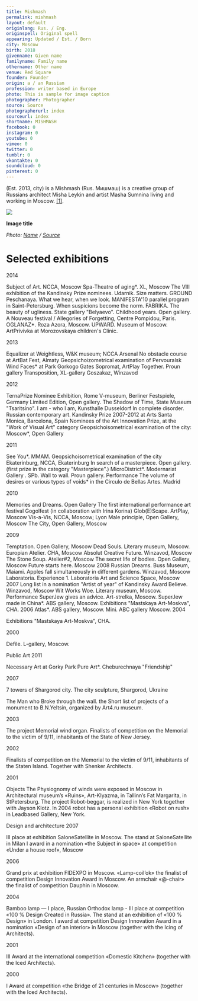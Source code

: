 ```yaml
---
title: Mishmash
permalink: mishmash
layout: default
originlang: Rus. / Eng.
originspell: Original spell
appearing: Updated / Est. / Born
city: Moscow
birth: 2018
givenname: Given name
familyname: Family name
othername: Other name
venue: Red Square
founder: Founder
origin: a / an Russian
profession: writer based in Europe
photo: This is sample for image caption
photographer: Photographer
source: Source
photographerurl: index
sourceurl: index
shortname: MISHMASH
facebook: 0
instagram: 0
youtube: 0
vimeo: 0
twitter: 0
tumblr: 0
vkontakte: 0
soundcloud: 0
pinterest: 0
---
```



(Est. 2013, city) is a Mishmash (Rus. Мишмаш) is a creative group of Russians architect Misha Leykin and artist Masha Sumnina living and working in Moscow.  <span id="a1">[\[1\]](#f1)</span>.

![](/encyclopedia/images/{{page.permalink}}.jpg)

**Image title**

*Photo: [Name](index) / [Source](index)*

# Selected exhibitions

2014

Subject of Art. NCCA, Moscow
Spa-Theatre of aging*. XL, Moscow
The VIII exhibition of the Kandinsky Prize nominees. Udarnik.
Size matters. GROUND Peschanaya.
What we hear, when we look. MANIFESTA'10 parallel program in Saint-Petersburg.
When suspicions become the norm. FABRIKA.
The beauty of ugliness. State gallery "Belyaevo".
Childhood years. Open gallery.
A Nouveau festival / Allegories of Forgetting, Centre Pompidou, Paris.
OGLANAZ*. Roza Azora, Moscow.
UPWARD. Museum of Moscow.
ArtPrivivka at Morozovskaya children's Clinic.


2013

Equalizer at Weightless, W&K museum; NCCA Arsenal
No obstacle course at ArtBat Fest, Almaty
Geopsichoizometrical examination of Pervouralsk
Wind Faces* at Park Gorkogo Gates
Sopromat, ArtPlay
Together. Proun gallery
Transposition, XL-gallery
Goszakaz, Winzavod

2012

TernaPrize Nominee Exhibition, Rome
V-museum, Berliner Festspiele, Germany
Limited Edition, Open gallery.
The Shadow of Time, State Museum "Tsaritsino".
I am - who I am, Kunsthalle Dusseldorf
In complete disorder. Russian contemporary art. Kandinsky Prize 2007-2012
at Arts Santa Monica, Barcelona, Spain
Nominees of the Art Innovation Prize,
at the "Work of Visual Art" category
Geopsichoisometrical examination of the city: Moscow*, Open Gallery

2011

See You*. ММАМ.
Geopsichoisometrical examination of the city Ekaterinburg, NCCA, Ekaterinburg
In search of a masterpiece. Open gallery.
(first prize in the category "Masterpiece".)
MicroDistrict*. Modernariat Gallery . SPb.
Wall to wall. Proun gallery.
Performance The volume of desires or various types of voids* in the Circulo de Bellas Artes. Madrid

2010

Memories and Dreams. Open Gallery
The first international performance art festival
Gogolfest (in collaboration with Irina Korina)
Glob(E)Scape. ArtPlay, Moscow
Vis-a-Vis, NCCA, Moscow; Lyon
Male principle, Open Gallery, Moscow
The Сity, Open Gallery, Moscow

2009

Temptation. Open Gallery, Moscow
Dead Souls. Literary museum, Moscow.
Europian Atelier. CHA, Moscow
Absolut Creative Future. Winzavod, Moscow
The Stone Soup. Atelier#2, Moscow
The secret life of bodies. Open Gallery, Moscow
Future starts here. Moscow
2008
Russian Dreams. Buss Museum, Мaiami.
Apples fall simultaneously in different gardens. Winzavod, Moscow
Laboratoria. Experience 1. Laboratoria Art and Science Space, Moscow
2007
Long list in a nomination "Artist of year" of Kandinsky Award
Believe. Winzavod, Moscow
Wit Works Woe. Literary museum, Moscow.
Performance SuperJew gives an advice. Art-strelka, Moscow.
SuperJew made in China*. ABS gallery, Moscow.
Exhibitions "Mastskaya Art-Moskva", CHA.
2006
Atlas*. ABS gallery, Moscow.
Mini. ABC gallery Moscow.
2004

Exhibitions "Mastskaya Art-Moskva", CHA.

2000

Defile. L-gallery, Moscow.

Public Art
2011

Necessary Art at Gorky Park
Pure Art*. Cheburechnaya "Friendship"

2007

7 towers of Shargorod city. The city sculpture, Shargorod, Ukraine

The Man who Broke through the wall. the Short list of projects of a monument to B.N.Yeltsin, organized by Art4.ru museum.

2003

The project Memorial wind organ. Finalists of competition on the Memorial to the victim of 9/11, inhabitants of the State of New Jersey.

2002

Finalists of competition on the Memorial to the victim of 9/11, inhabitants of the Staten Island. Together with Shenker Architects.

2001

Objects The Physiognomy of winds were exposed in Moscow in Architectural museum’s «Ruins», Art-Klyazma, in Tallinn’s Fat Margarita, in StPetersburg.
The project Robot-beggar, is realized in New York together with Jayson Klotz. In 2004 robot has a personal exhibition «Robot on rush» in Leadbased Gallery, New York.

Design and architecture
2007

III place at exhibition SaloneSatellite in Moscow. The stand at SaloneSatellite in Milan
I award in a nomination «the Subject in space» at competition «Under a house roof», Moscow

2006

Grand prix at exhibition FIDEXPO in Moscow. «Lamp-coil’ok» the finalist of competition Design Innovation Award in Moscow. An armchair «@-chair» the finalist of competition Dauphin in Moscow.

2004

Bamboo lamp — I place, Russian Orthodox lamp - III place at competition «100 % Design Created in Russia».
The stand at an exhibition of «100 % Design» in London.
I award at competition Design Innovation Award in a nomination «Design of an interior» in Moscow (together with the Icing of Architects).

2001

III Award at the international competition «Domestic Kitchen» (together with the Iced Architects).

2000

I Award at competition «the Bridge of 21 centuries in Moscow» (together with the Iced Architects).
